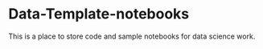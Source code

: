 # Data-Template-notebooks

This is a place to store code and sample notebooks for data science work.
